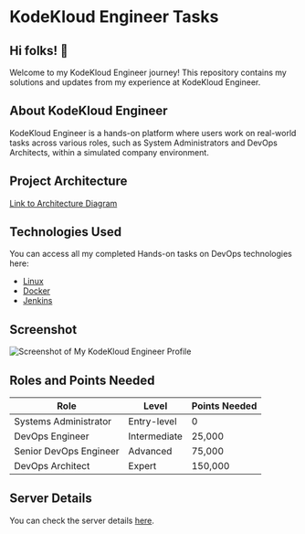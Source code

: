 # KodeKloud Engineer Tasks

## Hi folks! 👋

Welcome to my KodeKloud Engineer journey! This repository contains my solutions and updates from my experience at KodeKloud Engineer.

## About KodeKloud Engineer
KodeKloud Engineer is a hands-on platform where users work on real-world tasks across various roles, such as System Administrators and DevOps Architects, within a simulated company environment.

## Project Architecture
[Link to Architecture Diagram](https://lucid.app/lucidchart/58e22de2-c446-4b49-ae0f-db79a3318e97/view?page=0_0#)

## Technologies Used
You can access all my completed Hands-on tasks on DevOps technologies here:

- [Linux](https://github.com/sumanthgitty/KodeKloud-Engineer/tree/main/Linux)
- [Docker](https://github.com/sumanthgitty/KodeKloud-Engineer/tree/main/docker)
- [Jenkins](https://github.com/sumanthgitty/KodeKloud-Engineer/tree/main/jenkins)

## Screenshot
![Screenshot of My KodeKloud Engineer Profile](https://github.com/sumanthgitty/KodeKloud-Engineer-/blob/main/screenshot/kodekloud%20.png)

## Roles and Points Needed

| Role                    | Level                | Points Needed |
|-------------------------|----------------------|---------------|
| Systems Administrator   | Entry-level          | 0             |
| DevOps Engineer         | Intermediate         | 25,000        |
| Senior DevOps Engineer  | Advanced             | 75,000        |
| DevOps Architect        | Expert               | 150,000       |

## Server Details
You can check the server details [here](https://kodekloudhub.github.io/kodekloud-engineer/docs/projects/nautilus?_gl=1*gb2rn2*_ga*MTI2MTIwODg1My4xNzA3OTczNDUy*_ga_LYL47LCHPW*MTcxNTYxODM0My4xMDAuMS4xNzE1NjIwMTgxLjYwLjAuMA..).
